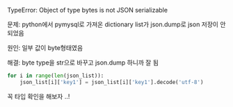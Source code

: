 TypeError: Object of type bytes is not JSON serializable

문제: python에서 pymysql로 가져온 dictionary list가 json.dump로 json 저장이 안 되었음

원인: 일부 값이 byte형태였음

해결: byte type을 str으로 바꾸고 json.dump 하니까 잘 됨
```python
for i in range(len(json_list)):
    json_list[i]['key1'] = json_list[i]['key1'].decode('utf-8')
```

꼭 타입 확인을 해보자 ..!

